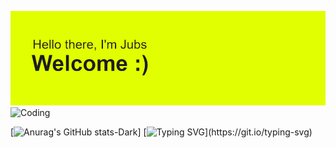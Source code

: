 [![MasterHead](./header.png)](https://github.com/JubsHereMan)
<img  alt="Coding" width="1000"  src="https://i.giphy.com/media/v1.Y2lkPTc5MGI3NjExYW5vaWR4dG4xbGxoMjdxZ3B3aHB5aGQyb2F6eWRhdTgwN2J6Zm11ZCZlcD12MV9pbnRlcm5hbF9naWZfYnlfaWQmY3Q9Zw/jVAt83ieT49H6ja5Ty/giphy.gif">

[![Anurag's GitHub stats-Dark](https://github-readme-stats.vercel.app/api?username=jubshereman&show_icons=true&theme=dark#gh-dark-mode-only)]
[![Typing SVG](https://readme-typing-svg.herokuapp.com?font=Fira+Code&pause=1000&color=F7ED13&width=435&lines=We've+got+a+city+to+burn...)](https://git.io/typing-svg)

